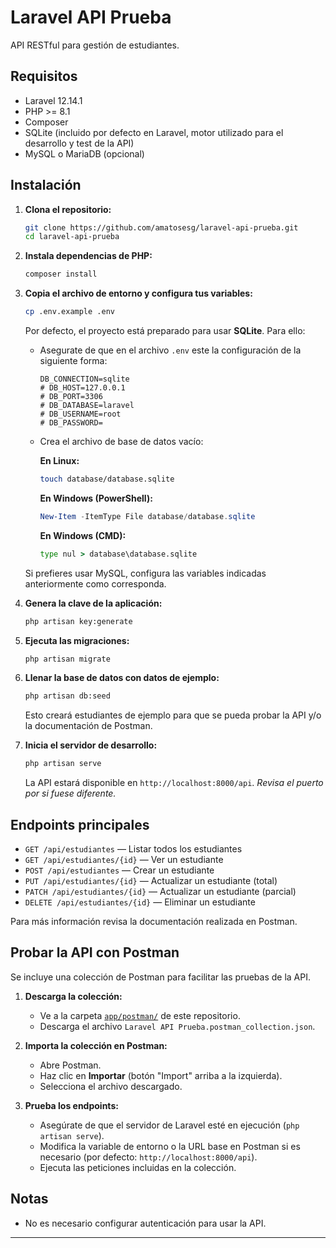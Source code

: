 # Laravel API Prueba 

API RESTful para gestión de estudiantes.

## Requisitos

- Laravel 12.14.1
- PHP >= 8.1
- Composer
- SQLite (incluido por defecto en Laravel, motor utilizado para el desarrollo y test de la API)
- MySQL o MariaDB (opcional)

## Instalación

1. **Clona el repositorio:**
   ```bash
   git clone https://github.com/amatosesg/laravel-api-prueba.git
   cd laravel-api-prueba
   ```

2. **Instala dependencias de PHP:**
   ```bash
   composer install
   ```

3. **Copia el archivo de entorno y configura tus variables:**
   ```bash
   cp .env.example .env
   ```
   Por defecto, el proyecto está preparado para usar **SQLite**. Para ello:
   - Asegurate de que en el archivo `.env` este la configuración de la siguiente forma:
     ```
     DB_CONNECTION=sqlite
     # DB_HOST=127.0.0.1
     # DB_PORT=3306
     # DB_DATABASE=laravel
     # DB_USERNAME=root
     # DB_PASSWORD=
     ```
   - Crea el archivo de base de datos vacío:

     **En Linux:**
     ```bash
     touch database/database.sqlite
     ```

     **En Windows (PowerShell):**
     ```powershell
     New-Item -ItemType File database/database.sqlite
     ```

     **En Windows (CMD):**
     ```cmd
     type nul > database\database.sqlite
     ```

   Si prefieres usar MySQL, configura las variables indicadas anteriormente como corresponda.

4. **Genera la clave de la aplicación:**
   ```bash
   php artisan key:generate
   ```

5. **Ejecuta las migraciones:**
   ```bash
   php artisan migrate
   ```

6. **Llenar la base de datos con datos de ejemplo:**
   ```bash
   php artisan db:seed
   ```
   Esto creará estudiantes de ejemplo para que se pueda probar la API y/o la documentación de Postman.

7. **Inicia el servidor de desarrollo:**
   ```bash
   php artisan serve
   ```
   La API estará disponible en `http://localhost:8000/api`.
   *Revisa el puerto por si fuese diferente.*

## Endpoints principales

- `GET /api/estudiantes` — Listar todos los estudiantes
- `GET /api/estudiantes/{id}` — Ver un estudiante
- `POST /api/estudiantes` — Crear un estudiante
- `PUT /api/estudiantes/{id}` — Actualizar un estudiante (total)
- `PATCH /api/estudiantes/{id}` — Actualizar un estudiante (parcial)
- `DELETE /api/estudiantes/{id}` — Eliminar un estudiante

Para más información revisa la documentación realizada en Postman.  

## Probar la API con Postman

Se incluye una colección de Postman para facilitar las pruebas de la API.

1. **Descarga la colección:**
   - Ve a la carpeta [`app/postman/`](app/postman/) de este repositorio.
   - Descarga el archivo `Laravel API Prueba.postman_collection.json`.

2. **Importa la colección en Postman:**
   - Abre Postman.
   - Haz clic en **Importar** (botón "Import" arriba a la izquierda).
   - Selecciona el archivo descargado.

3. **Prueba los endpoints:**
   - Asegúrate de que el servidor de Laravel esté en ejecución (`php artisan serve`).
   - Modifica la variable de entorno o la URL base en Postman si es necesario (por defecto: `http://localhost:8000/api`).
   - Ejecuta las peticiones incluidas en la colección.


## Notas

- No es necesario configurar autenticación para usar la API.

---